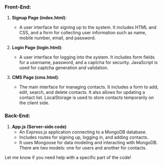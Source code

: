 

### Front-End:
1. **Signup Page (index.html)**:
   - A user interface for signing up to the system. It includes HTML and CSS, and a form for collecting user information such as name, mobile number, email, and password.
   
2. **Login Page (login.html)**:
   - A user interface for logging into the system. It includes form fields for a username, password, and a captcha for security. JavaScript is used for captcha generation and validation.

3. **CMS Page (cms.html)**:
   - The main interface for managing contacts. It includes a form to add, edit, search, and delete contacts. It also allows for updating a contact list. LocalStorage is used to store contacts temporarily on the client side.

### Back-End:
1. **App.js (Server-side code)**
   - An Express.js application connecting to a MongoDB database.
   - Includes routes for signing up, logging in, and adding contacts.
   - It uses Mongoose for data modeling and interacting with MongoDB. There are two models: one for users and another for contacts.

Let me know if you need help with a specific part of the code!
